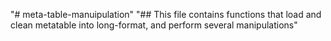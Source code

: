 "# meta-table-manuipulation" 
"## This file contains functions that load and clean metatable into long-format, and perform several manipulations"
